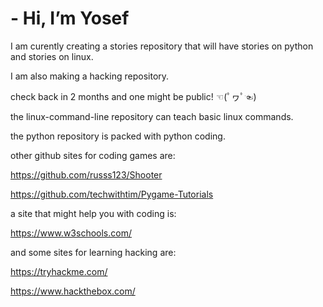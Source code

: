 # - Hi, I’m Yosef 


I am curently creating a stories repository that will have stories on python and stories on linux.

I am also making a hacking repository.

check back in 2 months and one might be public! ☜(ﾟヮﾟ☜)

the linux-command-line repository can teach basic linux commands.

the python repository is packed with python coding.

other github sites for coding games are:

https://github.com/russs123/Shooter

https://github.com/techwithtim/Pygame-Tutorials

a site that might help you with coding is:

https://www.w3schools.com/

and some sites for learning hacking are:

https://tryhackme.com/

https://www.hackthebox.com/










<!---
python3-12/python3-12 is a ✨ special ✨ repository because its `README.md` (this file) appears on your GitHub profile.
You can click the Preview link to take a look at your changes.
--->
